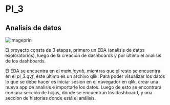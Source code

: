 # PI_3

## Analisis de datos 

![imageprin](https://user-images.githubusercontent.com/107936664/216000970-47c501dd-223e-413a-9867-727f53531696.png)

El proyecto consta de 3 etapas, primero un EDA (analisis de datos exploratorios), luego de la creación de dashboards y por último el analisis de los dashboards.

El EDA se encuentra en el *main.ipynb*, mientras que el resto se encuentra en el *pi_3.qvf*, este último es un archivo qlik. Para poder visualizar los datos lo que se debe hacer es iniciar sesion en el navegador en qlik, crear una nueva app de analisis e importarle los datos. Luego de esto se encontrará con una sección de hojas, donde se encuentran los dashboard, y una seccion de historias donde está el análisis.
